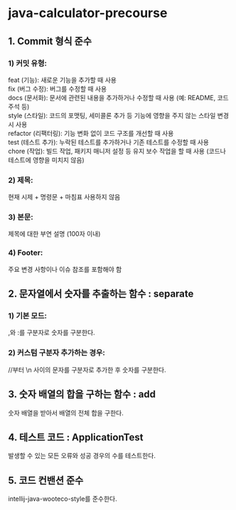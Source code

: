 # java-calculator-precourse

## 1. Commit 형식 준수
### 1) 커밋 유형:<br>
feat (기능): 새로운 기능을 추가할 때 사용
<br>fix (버그 수정): 버그를 수정할 때 사용
<br>docs (문서화): 문서에 관련된 내용을 추가하거나 수정할 때 사용 (예: README, 코드 주석 등)
<br>style (스타일): 코드의 포맷팅, 세미콜론 추가 등 기능에 영향을 주지 않는 스타일 변경 시 사용
<br>refactor (리팩터링): 기능 변화 없이 코드 구조를 개선할 때 사용
<br>test (테스트 추가): 누락된 테스트를 추가하거나 기존 테스트를 수정할 때 사용
<br>chore (작업): 빌드 작업, 패키지 매니저 설정 등 유지 보수 작업을 할 때 사용 (코드나 테스트에 영향을 미치지 않음)

### 2) 제목:<br>
현재 시제 + 명령문 + 마침표 사용하지 않음

### 3) 본문:<br>
제목에 대한 부연 설명 (100자 이내)

### 4) Footer:<br>
주요 변경 사항이나 이슈 참조를 포함해야 함

## 2. 문자열에서 숫자를 추출하는 함수 : separate
### 1) 기본 모드: <br>
,와 :를 구분자로 숫자를 구분한다.

### 2) 커스텀 구분자 추가하는 경우:<br>
//부터 \n 사이의 문자를 구분자로 추가한 후 숫자를 구분한다.

## 3. 숫자 배열의 합을 구하는 함수 : add
숫자 배열을 받아서 배열의 전체 합을 구한다.

## 4. 테스트 코드 : ApplicationTest
발생할 수 있는 모든 오류와 성공 경우의 수를 테스트한다.

## 5. 코드 컨밴션 준수
intellij-java-wooteco-style를 준수한다.